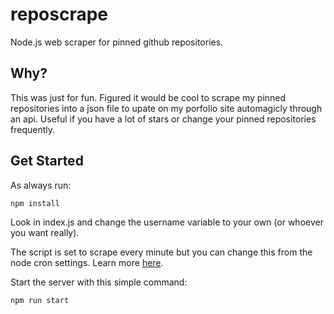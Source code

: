 # reposcrape
Node.js web scraper for pinned github repositories.

## Why?
This was just for fun. Figured it would be cool to scrape my pinned repositories into a json file to upate on my porfolio site automagicly through an api. Useful if you have a lot of stars or change your pinned repositories frequently.

## Get Started
As always run:

    npm install

Look in index.js and change the username variable to your own (or whoever you want really).

The script is set to scrape every minute but you can change this from the node cron settings. Learn more [here](https://www.npmjs.com/package/node-cron).

Start the server with this simple command:

    npm run start

